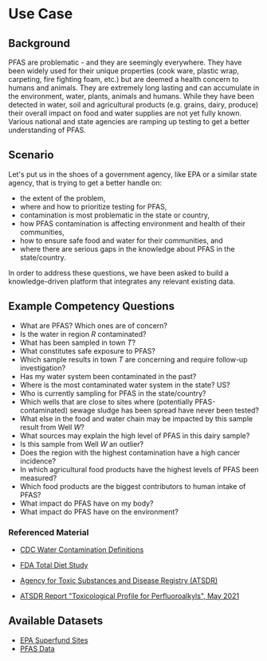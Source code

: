 # Use Case

## Background
PFAS are problematic - and they are seemingly everywhere.
They have been widely used for their unique properties (cook ware, plastic wrap, carpeting, fire fighting foam, etc.) but are deemed a health concern to humans and animals. They are extremely long lasting and can accumulate in the environment, water, plants, animals and humans. While they have been detected in water, soil and agricultural products (e.g. grains, dairy, produce) their overall impact on food and water supplies are not yet fully known. Various national and state agencies are ramping up testing to get a better understanding of PFAS. 

## Scenario
Let's put us in the shoes of a government agency, like EPA or a similar state agency, that is trying to get a better handle on:
* the extent of the problem, 
* where and how to prioritize testing for PFAS, 
* contamination is most problematic in the state or country, 
* how PFAS contamination is affecting environment and health of their communities,  
* how to ensure safe food and water for their communities, and 
* where there are serious gaps in the knowledge about PFAS in the state/country.

In order to address these questions, we have been asked to build a knowledge-driven platform that integrates any relevant existing data. 


## Example Competency Questions
* What are PFAS? Which ones are of concern? 
* Is the water in region _R_ contaminated?
* What has been sampled in town _T_? 
* What constitutes safe exposure to PFAS? 
* Which sample results in town _T_ are concerning and require follow-up investigation? 
* Has my water system been contaminated in the past?
* Where is the most contaminated water system in the state? US?
* Who is currently sampling for PFAS in the state/country?
* Which wells that are close to sites where (potentially PFAS-contaminated) sewage sludge has been spread have never been tested?  
* What else in the food and water chain may be impacted by this sample result from Well _W_?
* What sources may explain the high level of PFAS in this dairy sample?
* Is this sample from Well _W_ an outlier? 
* Does the region with the highest contamination have a high cancer incidence?
* In which agricultural food products have the highest levels of PFAS been measured? 
* Which food products are the biggest contributors to human intake of PFAS? 
* What impact do PFAS have on my body?
* What impact do PFAS have on the environment?

### Referenced Material
* [CDC Water Contamination Definitions](https://www.cdc.gov/healthywater/drinking/contamination.html)

* [FDA Total Diet Study](https://www.fda.gov/food/fda-total-diet-study-tds/)

* [Agency for Toxic Substances and Disease Registry (ATSDR)](https://www.atsdr.cdc.gov/pfas/PFAS-health-effects.html)

* [ATSDR Report "Toxicological Profile for Perfluoroalkyls", May 2021](https://www.atsdr.cdc.gov/toxprofiles/tp200.pdf)


## Available Datasets
* [EPA Superfund Sites](https://edg.epa.gov/metadata/catalog/search/resource/details.page?uuid=%7BFC07D75C-8596-434B-B1A6-0688C9CD45B5%7D)
* [PFAS Data](../data)
